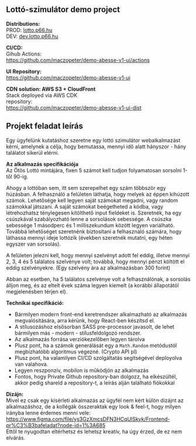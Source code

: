## Lottó-szimulátor demo project

**Distributions:**  
PROD: [lotto.p66.hu](https://lotto.p66.hu)  
DEV:  [dev.lotto.p66.hu](https://dev.lotto.p66.hu)

**CI/CD:**  
Gihub Actions:  
https://github.com/maczopeter/demo-abesse-v1-ui/actions

**UI Repository:**  
https://github.com/maczopeter/demo-abesse-v1-ui

**CDN solution: AWS S3 + CloudFront**  
Stack deployed via AWS CDK  
repository:  
https://github.com/maczopeter/demo-abesse-v1-ui-dist


## Projekt feladat leírás
Egy ügyfelünk kutatáshoz szeretne egy lottó szimulátor webalkalmazást kérni, amelynek a célja, hogy bemutassa, mennyi idő alatt hányszor - hány találatot sikerül elérni. 

**Az alkalmazás specifikációja**  
Az Ötös Lottó mintájára, fixen 5 számot kell tudjon folyamatosan sorsolni 1-től 90-ig.

Ahogy a lottóban sem, itt sem szerepelhet egy szám többször egy húzásban. A felhasználó a felületen láthatja, hogy melyek az éppen kihúzott számok. Lehetősége kell legyen saját számokat megadni, vagy random számokkal játszani. A saját számokat beégetheted a kódba, vagy létrehozhatsz ténylegesen kitölthető input fieldeket is. 
Szeretnék, ha egy csúszkával szabályozható lenne a sorsolások sebessége. A csúszka sebessége 1 másodperc és 1 milliszekundum között legyen variálható. Továbbá lehetőséget szeretnénk biztosítani a felhasználó számára, hogy láthassa mennyi ideje lottózik (években szeretnék mutatni, egy héten egyszer van sorsolás). 

A felületen jelezni kell, hogy mennyi szelvényt adott fel eddig, illetve mennyi 2, 3, 4 és 5 találatos szelvénye volt; továbbá, hogy mennyi pénzt költött el eddig szelvényekre. (Egy szelvény ára az alkalmazásban 300 forint)

Abban az esetben, ha 5 találatos szelvénye volt a felhasználónak, a sorsolás álljon meg, és az eltelt évek száma legyen kiemelt (a korábbi állapotától megjelenésben térjen el).

**Technikai specifikáció:**  
-	Bármilyen modern front-end keretrendszer alkalmazható az alkalmazás megvalósítására, arra kérünk, hogy React-ben készítsd el.
-	A stílusozáshoz elsősorban SASS pre-processor javasolt, de lehet bármilyen más - modern - stílusfeldolgozó rendszer.
-	Az alkalmazás forrása verziókezelőben legyen tárolva
-	Plusz pont, ha a számok generálását egy a `Math.Random` metódustól megbízhatóbb algoritmus végezné. (Crypto API pl)
-	Plusz pont, ha valamilyen CI/CD szolgáltatás segítségével deployolva van valahova.
-	Legyen reszponzív, mobilon is működjön az alkalmazás
-	Fontos, hogy Private Github repository-ban dolgozz, ha elkészültél, akkor pedig shareld a repository-t, a leírás alján található fiókokkal

**Dizájn:**  
Mivel ez csak egy kísérleti alkalmazás az ügyfél nem kért külön dizájnt az alkalmazáshoz, de a kollégák összeraktak egy look & feel-t, hogy milyen irányba lenne érdemes menni vele: https://www.figma.com/file/ys3GzXmcsDFN3HCqUlSkyk/Frontend-pr%C3%B3bafeladat?node-id=1%3A685  
Ettől te nyugodtan eltérhetsz és lehetsz kreatív, ha úgy érzed, de ez nem elvárás. 
